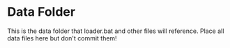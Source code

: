 # Data Folder
This is the data folder that loader.bat and other files will reference.  Place all data files here but don't commit them!
